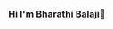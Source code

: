 ### Hi I'm  Bharathi Balaji👋

<!--
Hello! I have 13 years of experience in IT industry as a Software Tester.Currently working as Test Automation Engineer for *Tata Consultancy Services*. Has worked on Banking and Shipping domain. Used Linux Shell scripting, Postman, Java, selenium for automation.So here to share with you what I have learned.

Here are some ideas to get you started:

🎓 Bachelor of Engineering in Electrical and Electronics Engineering
💻 Software Tester
📖 A Learner
✍️ Blogger
 🌱 I’m currently working on Selenium Java
👯 I’m looking to collaborate on Selenium
🤔 I’m looking for help with Java
💬 Ask me about Selenium, Appium, Rest Assured, Jenkins Docker
📫 How to reach me:rangarajbharathibalaji@gmail.com
😄 Pronouns: He/him/his
⚡ Fun fact: Good Learner

What I Learn
♨️ Java, JavaScript
✅ Selenium Webdriver
🚀 Postman, Newman
Ⓜ️ Maven
🕓 Jmeter, Blazemeter
☁️ Azure DevOps, GitHub, Jenkins
📚 Cucumber, TestNG,Rest-Assured
📊 Cucumber MVN Report, Extent Report, Allure Report

### ⚙️ &nbsp;GitHub Analytics

<p align="center">
<a href="https://github.com/BharathiBalaji-coder">
<img height="180em" src="https://github-readme-stats-eight-theta.vercel.app/api?username=BharathiBalaji-coder&show_icons=true&theme=algolia&include_all_commits=true&count_private=true"/>
<img height="180em" src="https://github-readme-stats-eight-theta.vercel.app/api/top-langs/?username=BharathiBalaji-coder8&layout=compact&langs_count=8&theme=algolia"/>
</a>
</p>
